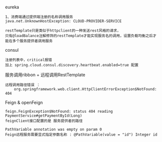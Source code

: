 eureka

    1、消费端通过提供端注册的名称调用服务
    java.net.UnknownHostException: CLOUD-PROVIDER-SERVICE
    
    restTemplate只是类似于httpclient的一种发送rest风格的请求，
    只有@loadBalance注解修饰的restTemplate才能实现服务名的调用，设置负载均衡之后才能在多个服务提供者调用服务
    
    
consul
    
    注册列表中，critical报错
    加上 spring.cloud.consul.discovery.heartbeat.enabled=true 配置
    
服务调用ribbon + 远程调用RestTemplate

    远程调用路径错误 ：
        org.springframework.web.client.HttpClientErrorException$NotFound: 404

Feign & openFeign

    feign.FeignException$NotFound: status 404 reading PaymentService#getPaymentById(Long)
    feignClient接口配置的是 服务提供者的路径
    
    PathVariable annotation was empty on param 0
    Feign远程服务需要显式指定参数名称 : @PathVariable(value = "id") Integer id
    